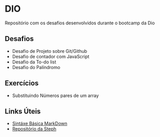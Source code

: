 # DIO
Repositório com os desafios desenvolvidos durante o bootcamp da Dio

## Desafios

- Desafio de Projeto sobre Git/Github
- Desafio de contador com JavaScript
- Desafio da To-do list
- Desafio do Palíndromo

## Exercícios
- Substituindo Números pares de um array

## Links Úteis

- [Sintáxe Básica MarkDown](https://www.markdownguide.org/basic-syntax/)
- [Repositório da Steph](https://github.com/stebsnusch)
